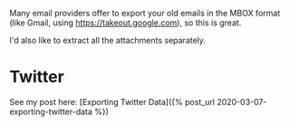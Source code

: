 
Many email providers offer to export your old emails in the MBOX format (like Gmail, using https://takeout.google.com), so this is great.

I'd also like to extract all the attachments separately.

# Twitter

See my post here: [Exporting Twitter Data]({% post_url 2020-03-07-exporting-twitter-data %})
